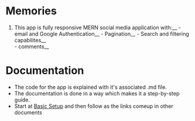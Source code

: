 # Memories 
  1. This app is fully responsive MERN social media application with:__ 
    -  email and Google Authentication__
    -  Pagination__ 
    -  Search and filtering capabilites__  
    -  comments__  
# Documentation
  -  The code for the app is explained with it's associated .md file. 
  -  The documentation is done in a way which makes it a step-by-step guide.  
  -  Start at [Basic Setup](https://github.com/Sunraj751/Memories/blob/main/Basic_Setup.md) and then follow as the links comeup in other documents
 
